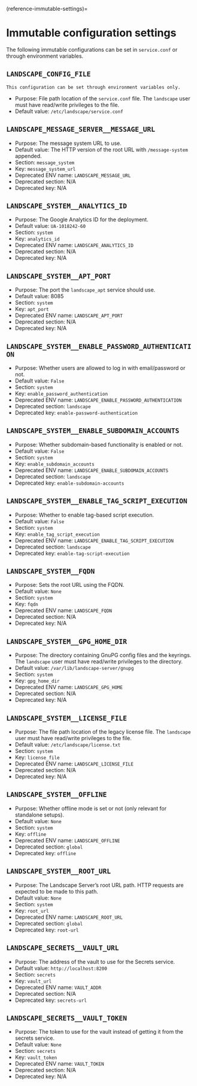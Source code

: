 (reference-immutable-settings)=
# Immutable configuration settings

The following immutable configurations can be set in `service.conf` or through environment variables.

## `LANDSCAPE_CONFIG_FILE`

```{note}
This configuration can be set through environment variables only.
```

- Purpose: File path location of the `service.conf` file. The `landscape` user must have read/write privileges to the file.
- Default value: `/etc/landscape/service.conf`

## `LANDSCAPE_MESSAGE_SERVER__MESSAGE_URL`

- Purpose: The message system URL to use.
- Default value: The HTTP version of the root URL with `/message-system` appended.
- Section: `message_system`
- Key: `message_system_url`
- Deprecated ENV name: `LANDSCAPE_MESSAGE_URL`
- Deprecated section: N/A
- Deprecated key: N/A

## `LANDSCAPE_SYSTEM__ANALYTICS_ID`

- Purpose: The Google Analytics ID for the deployment.
- Default value: `UA-1018242-60`
- Section: `system`
- Key: `analytics_id`
- Deprecated ENV name: `LANDSCAPE_ANALYTICS_ID`
- Deprecated section: N/A
- Deprecated key: N/A

## `LANDSCAPE_SYSTEM__APT_PORT`

- Purpose: The port the `landscape_apt` service should use.
- Default value: 8085
- Section: `system`
- Key: `apt_port`
- Deprecated ENV name: `LANDSCAPE_APT_PORT`
- Deprecated section: N/A
- Deprecated key: N/A

## `LANDSCAPE_SYSTEM__ENABLE_PASSWORD_AUTHENTICATION`

- Purpose: Whether users are allowed to log in with email/password or not.
- Default value: `False`
- Section: `system`
- Key: `enable_password_authentication`
- Deprecated ENV name: `LANDSCAPE_ENABLE_PASSWORD_AUTHENTICATION`
- Deprecated section:  `landscape`
- Deprecated key: `enable-password-authentication`

## `LANDSCAPE_SYSTEM__ENABLE_SUBDOMAIN_ACCOUNTS`

- Purpose: Whether subdomain-based functionality is enabled or not.
- Default value: `False`
- Section: `system`
- Key: `enable_subdomain_accounts`
- Deprecated ENV name: `LANDSCAPE_ENABLE_SUBDOMAIN_ACCOUNTS`
- Deprecated section:  `landscape`
- Deprecated key: `enable-subdomain-accounts`

## `LANDSCAPE_SYSTEM__ENABLE_TAG_SCRIPT_EXECUTION`

- Purpose: Whether to enable tag-based script execution.
- Default value: `False`
- Section: `system`
- Key: `enable_tag_script_execution`
- Deprecated ENV name: `LANDSCAPE_ENABLE_TAG_SCRIPT_EXECUTION`
- Deprecated section:  `landscape`
- Deprecated key: `enable-tag-script-execution`

## `LANDSCAPE_SYSTEM__FQDN`

- Purpose: Sets the root URL using the FQDN.
- Default value: `None`
- Section: `system`
- Key: `fqdn`
- Deprecated ENV name: `LANDSCAPE_FQDN`
- Deprecated section: N/A
- Deprecated key: N/A

## `LANDSCAPE_SYSTEM__GPG_HOME_DIR`

- Purpose: The directory containing GnuPG config files and the keyrings. The `landscape` user must have read/write privileges to the directory.
- Default value: `/var/lib/landscape-server/gnupg`
- Section: `system`
- Key: `gpg_home_dir`
- Deprecated ENV name: `LANDSCAPE_GPG_HOME`
- Deprecated section: N/A
- Deprecated key: N/A

## `LANDSCAPE_SYSTEM__LICENSE_FILE`

- Purpose: The file path location of the legacy license file. The `landscape` user must have read/write privileges to the file.
- Default value: `/etc/landscape/license.txt`
- Section: `system`
- Key: `license_file`
- Deprecated ENV name: `LANDSCAPE_LICENSE_FILE`
- Deprecated section: N/A
- Deprecated key: N/A

## `LANDSCAPE_SYSTEM__OFFLINE`

- Purpose: Whether offline mode is set or not (only relevant for standalone setups).
- Default value: `None`
- Section: `system`
- Key: `offline`
- Deprecated ENV name: `LANDSCAPE_OFFLINE`
- Deprecated section: `global`
- Deprecated key: `offline`

## `LANDSCAPE_SYSTEM__ROOT_URL`

- Purpose: The Landscape Server’s root URL path. HTTP requests are expected to be made to this path.
- Default value: `None`
- Section: `system`
- Key: `root_url`
- Deprecated ENV name: `LANDSCAPE_ROOT_URL`
- Deprecated section: `global`
- Deprecated key: `root-url`

## `LANDSCAPE_SECRETS__VAULT_URL`

- Purpose: The address of the vault to use for the Secrets service.
- Default value: `http://localhost:8200`
- Section: `secrets`
- Key: `vault_url`
- Deprecated ENV name: `VAULT_ADDR`
- Deprecated section: N/A
- Deprecated key: `secrets-url`

## `LANDSCAPE_SECRETS__VAULT_TOKEN`

- Purpose: The token to use for the vault instead of getting it from the secrets service.
- Default value: `None`
- Section: `secrets`
- Key: `vault_token`
- Deprecated ENV name: `VAULT_TOKEN`
- Deprecated section: N/A
- Deprecated key: N/A


